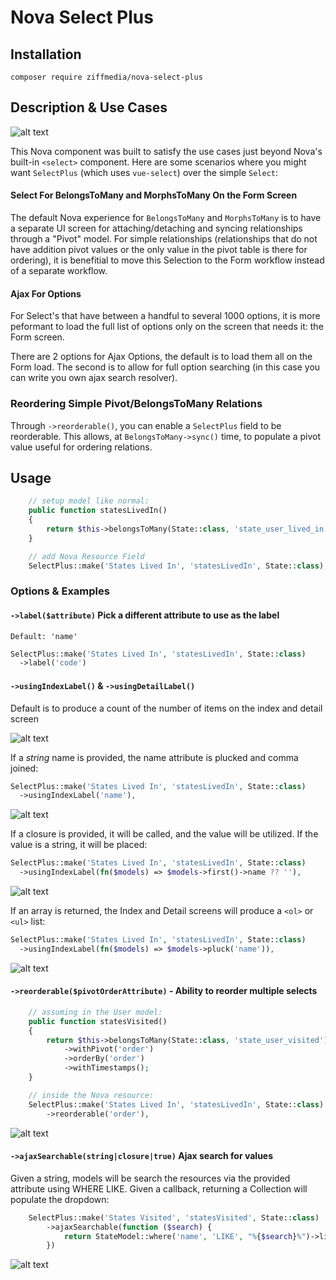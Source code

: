# Nova Select Plus

## Installation

```
composer require ziffmedia/nova-select-plus
```

## Description & Use Cases

![alt text](https://github.com/ziffmedia/nova-select-plus/raw/master/docs/0-intro.gif "Intro Gif")

This Nova component was built to satisfy the use cases just beyond Nova's built-in `<select>` component. Here are
some scenarios where you might want `SelectPlus` (which uses `vue-select`) over the simple `Select`:

#### Select For BelongsToMany and MorphsToMany On the Form Screen

The default Nova experience for `BelongsToMany` and `MorphsToMany` is to have a separate UI screen for
attaching/detaching and syncing relationships through a "Pivot" model. For simple relationships (relationships that do
not have addition pivot values or the only value in the pivot table is there for ordering), it is benefitial to move
this Selection to the Form workflow instead of a separate workflow.

#### Ajax For Options

For Select's that have between a handful to several 1000 options, it is more peformant to load the full list of options
only on the screen that needs it: the Form screen.

There are 2 options for Ajax Options, the default is to load them all on the Form load. The second is to allow for full
option searching (in this case you can write you own ajax search resolver).

### Reordering Simple Pivot/BelongsToMany Relations

Through `->reorderable()`, you can enable a `SelectPlus` field to be reorderable. This allows, at `BelongsToMany->sync()`
time, to populate a pivot value useful for ordering relations.

## Usage

```php
    // setup model like normal:
    public function statesLivedIn()
    {
        return $this->belongsToMany(State::class, 'state_user_lived_in')->withTimestamps();
    }

    // add Nova Resource Field
    SelectPlus::make('States Lived In', 'statesLivedIn', State::class),
```

### Options & Examples

#### `->label($attribute)` Pick a different attribute to use as the label

`Default: 'name'`

```php
SelectPlus::make('States Lived In', 'statesLivedIn', State::class)
  ->label('code')
```

#### `->usingIndexLabel()` & `->usingDetailLabel()`

Default is to produce a count of the number of items on the index and detail screen

![alt text](https://github.com/ziffmedia/nova-select-plus/raw/master/docs/1-default.png "Default Index")

If a *string* name is provided, the name attribute is plucked and comma joined:

```php
SelectPlus::make('States Lived In', 'statesLivedIn', State::class)
  ->usingIndexLabel('name'),
```

![alt text](https://github.com/ziffmedia/nova-select-plus/raw/master/docs/2-usingIndexLabel-string.png "string and comma separated")

If a closure is provided, it will be called, and the value will be utilized.  If the value is a string, it will be placed:

```php
SelectPlus::make('States Lived In', 'statesLivedIn', State::class)
  ->usingIndexLabel(fn($models) => $models->first()->name ?? ''),
```

![alt text](https://github.com/ziffmedia/nova-select-plus/raw/master/docs/3-usingIndexLabel-callback.png "return just the first name")

If an array is returned, the Index and Detail screens will produce a `<ol>` or `<ul>` list:

```php
SelectPlus::make('States Lived In', 'statesLivedIn', State::class)
  ->usingIndexLabel(fn($models) => $models->pluck('name')),
```

![alt text](https://github.com/ziffmedia/nova-select-plus/raw/master/docs/4-usingDetailLabel-array.png "array of values")

#### `->reorderable($pivotOrderAttribute)` - Ability to reorder multiple selects

```php
    // assuming in the User model:
    public function statesVisited()
    {
        return $this->belongsToMany(State::class, 'state_user_visited')
            ->withPivot('order')
            ->orderBy('order')
            ->withTimestamps();
    }

    // inside the Nova resource:
    SelectPlus::make('States Lived In', 'statesLivedIn', State::class)
        ->reorderable('order'),
```

![alt text](https://github.com/ziffmedia/nova-select-plus/raw/master/docs/5-reorderable.gif "reorder a list")

#### `->ajaxSearchable(string|closure|true)` Ajax search for values

Given a string, models will be search the resources via the provided attribute using WHERE LIKE. Given a callback,
returning a Collection will populate the dropdown:

```php
    SelectPlus::make('States Visited', 'statesVisited', State::class)
        ->ajaxSearchable(function ($search) {
            return StateModel::where('name', 'LIKE', "%{$search}%")->limit(5);
        })
```

![alt text](https://github.com/ziffmedia/nova-select-plus/raw/master/docs/6-ajaxSearchable.gif "reorder a list")
